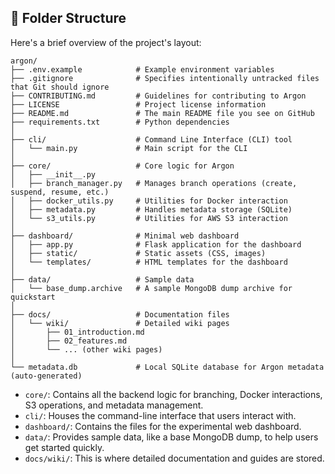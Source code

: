 ## 📁 Folder Structure

Here's a brief overview of the project's layout:

```
argon/
├── .env.example            # Example environment variables
├── .gitignore              # Specifies intentionally untracked files that Git should ignore
├── CONTRIBUTING.md         # Guidelines for contributing to Argon
├── LICENSE                 # Project license information
├── README.md               # The main README file you see on GitHub
├── requirements.txt        # Python dependencies
│
├── cli/                    # Command Line Interface (CLI) tool
│   └── main.py             # Main script for the CLI
│
├── core/                   # Core logic for Argon
│   ├── __init__.py
│   ├── branch_manager.py   # Manages branch operations (create, suspend, resume, etc.)
│   ├── docker_utils.py     # Utilities for Docker interaction
│   ├── metadata.py         # Handles metadata storage (SQLite)
│   └── s3_utils.py         # Utilities for AWS S3 interaction
│
├── dashboard/              # Minimal web dashboard
│   ├── app.py              # Flask application for the dashboard
│   ├── static/             # Static assets (CSS, images)
│   └── templates/          # HTML templates for the dashboard
│
├── data/                   # Sample data
│   └── base_dump.archive   # A sample MongoDB dump archive for quickstart
│
├── docs/                   # Documentation files
│   └── wiki/               # Detailed wiki pages
│       ├── 01_introduction.md
│       ├── 02_features.md
│       └── ... (other wiki pages)
│
└── metadata.db             # Local SQLite database for Argon metadata (auto-generated)
```

*   `core/`: Contains all the backend logic for branching, Docker interactions, S3 operations, and metadata management.
*   `cli/`: Houses the command-line interface that users interact with.
*   `dashboard/`: Contains the files for the experimental web dashboard.
*   `data/`: Provides sample data, like a base MongoDB dump, to help users get started quickly.
*   `docs/wiki/`: This is where detailed documentation and guides are stored.
